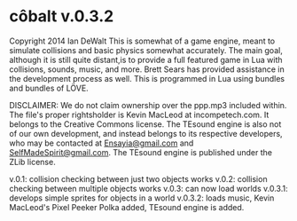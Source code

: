 côbalt v.0.3.2
============

Copyright 2014 Ian DeWalt
This is somewhat of a game engine, meant to simulate collisions and basic physics somewhat accurately. The main goal, although it is still quite distant,is to provide a full featured game in Lua with collisions, sounds, music, and more. Brett Sears has provided assistance in the development process as well. This is programmed in Lua using bundles and bundles of LÖVE.

DISCLAIMER: We do not claim ownership over the ppp.mp3 included within. The file's proper rightsholder is Kevin MacLeod at incompetech.com. It belongs to the Creative Commons license. The TEsound engine is also not of our own development, and instead belongs to its respective developers, who may be contacted at Ensayia@gmail.com and SelfMadeSpirit@gmail.com. The TEsound engine is published under the ZLib license. 


v.0.1: collision checking between just two objects works
v.0.2: collision checking between multiple objects works
v.0.3: can now load worlds
v.0.3.1: develops simple sprites for objects in a world
v.0.3.2: loads music, Kevin MacLeod's Pixel Peeker Polka added, TEsound engine is added.
